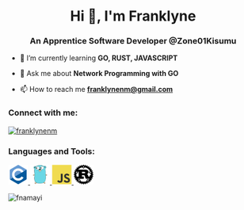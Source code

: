 <h1 align="center">Hi 👋, I'm Franklyne</h1>
<h3 align="center">An Apprentice Software Developer @Zone01Kisumu</h3>

- 🌱 I’m currently learning **GO, RUST, JAVASCRIPT**

- 💬 Ask me about **Network Programming with GO**

- 📫 How to reach me **franklynenm@gmail.com**

<h3 align="left">Connect with me:</h3>
<p align="left">
<a href="https://twitter.com/franklynenm" target="blank"><img align="center" src="https://raw.githubusercontent.com/rahuldkjain/github-profile-readme-generator/master/src/images/icons/Social/twitter.svg" alt="franklynenm" height="30" width="40" /></a>
</p>

<h3 align="left">Languages and Tools:</h3>
<p align="left"> <a href="https://www.cprogramming.com/" target="_blank" rel="noreferrer"> <img src="https://raw.githubusercontent.com/devicons/devicon/master/icons/c/c-original.svg" alt="c" width="40" height="40"/> </a> <a href="https://golang.org" target="_blank" rel="noreferrer"> <img src="https://raw.githubusercontent.com/devicons/devicon/master/icons/go/go-original.svg" alt="go" width="40" height="40"/> </a> <a href="https://developer.mozilla.org/en-US/docs/Web/JavaScript" target="_blank" rel="noreferrer"> <img src="https://raw.githubusercontent.com/devicons/devicon/master/icons/javascript/javascript-original.svg" alt="javascript" width="40" height="40"/> </a> <a href="https://www.rust-lang.org" target="_blank" rel="noreferrer"> <img src="https://raw.githubusercontent.com/devicons/devicon/master/icons/rust/rust-plain.svg" alt="rust" width="40" height="40"/> </a> </p>

<p><img align="center" src="https://github-readme-stats.vercel.app/api/top-langs?username=fnamayi&show_icons=true&theme=merko&cache_seconds=1800&locale=en&layout=compact" alt="fnamayi" /></p>

